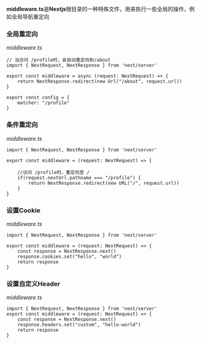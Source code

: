 **middleware.ts**是**Nextjs**根目录的一种特殊文件，用来执行一些全局的操作，例如全局导航重定向
### 全局重定向
*middleware.ts*
```tsx
// 当访问 /profile时，会自动重定向到/about
import { NextRequest, NextResponse } from 'next/server'

export const middleware = async (request: NextRequest) => {
	return NextResponse.redirect(new Url("/about", request.url))
}

export const config = {
	matcher: "/profile"
}
```
### 条件重定向
*middleware.ts*
```tsx
import { NextRequest, NestResponse } from 'next/server'

export const middleware = (request: NextRequest) => {

	//访问 /profile时，重定向至 /
	if(request.nextUrl.pathname === "/profile") {
		return NextResponse.redirect(new URL("/", request.url))
	}
}
```
### 设置Cookie
*middleware.ts*
```tsx
import { NextRequest, NextResponse } from 'next/server'

export const middleware = (request: NextRequest) => {
	const response = NextResponse.next() 
	response.cookies.set("hello", "world")
	return response
}
```
### 设置自定义Header
*middleware.ts*
```tsx
import { NextRequest, NextResponse } from 'next/server'
export const middleware = (request: NextRequest) => {
	const response = NextResponse.next()
	response.headers.set("custom", "hello-world")
	return response
}
```

